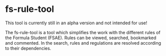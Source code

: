 # fs-rule-tool

This tool is currently still in an alpha version and not intended for use!

The fs-rule-tool is a tool which simplifies the work with the different rules of the Formula Student (FSAE).
Rules can be viewed, searched, bookmarked and commented.
In the search, rules and regulations are resolved according to their dependencies.
